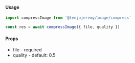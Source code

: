 #### Usage

```js
import compressImage from '@tenjojeremy/image/compress'

const res = await compressImage({ file, quality })
```

#### Props

- file - required
- quality - default: 0.5
